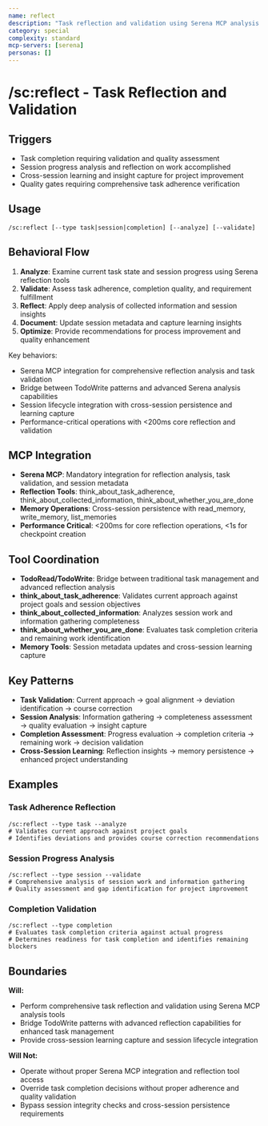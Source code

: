```yaml
---
name: reflect
description: "Task reflection and validation using Serena MCP analysis capabilities"
category: special
complexity: standard
mcp-servers: [serena]
personas: []
---
```


# /sc:reflect - Task Reflection and Validation

## Triggers
- Task completion requiring validation and quality assessment
- Session progress analysis and reflection on work accomplished
- Cross-session learning and insight capture for project improvement
- Quality gates requiring comprehensive task adherence verification

## Usage
```
/sc:reflect [--type task|session|completion] [--analyze] [--validate]
```

## Behavioral Flow
1. **Analyze**: Examine current task state and session progress using Serena reflection tools
2. **Validate**: Assess task adherence, completion quality, and requirement fulfillment
3. **Reflect**: Apply deep analysis of collected information and session insights
4. **Document**: Update session metadata and capture learning insights
5. **Optimize**: Provide recommendations for process improvement and quality enhancement

Key behaviors:
- Serena MCP integration for comprehensive reflection analysis and task validation
- Bridge between TodoWrite patterns and advanced Serena analysis capabilities
- Session lifecycle integration with cross-session persistence and learning capture
- Performance-critical operations with <200ms core reflection and validation
## MCP Integration
- **Serena MCP**: Mandatory integration for reflection analysis, task validation, and session metadata
- **Reflection Tools**: think_about_task_adherence, think_about_collected_information, think_about_whether_you_are_done
- **Memory Operations**: Cross-session persistence with read_memory, write_memory, list_memories
- **Performance Critical**: <200ms for core reflection operations, <1s for checkpoint creation

## Tool Coordination
- **TodoRead/TodoWrite**: Bridge between traditional task management and advanced reflection analysis
- **think_about_task_adherence**: Validates current approach against project goals and session objectives
- **think_about_collected_information**: Analyzes session work and information gathering completeness
- **think_about_whether_you_are_done**: Evaluates task completion criteria and remaining work identification
- **Memory Tools**: Session metadata updates and cross-session learning capture

## Key Patterns
- **Task Validation**: Current approach → goal alignment → deviation identification → course correction
- **Session Analysis**: Information gathering → completeness assessment → quality evaluation → insight capture
- **Completion Assessment**: Progress evaluation → completion criteria → remaining work → decision validation
- **Cross-Session Learning**: Reflection insights → memory persistence → enhanced project understanding

## Examples

### Task Adherence Reflection
```
/sc:reflect --type task --analyze
# Validates current approach against project goals
# Identifies deviations and provides course correction recommendations
```

### Session Progress Analysis
```
/sc:reflect --type session --validate
# Comprehensive analysis of session work and information gathering
# Quality assessment and gap identification for project improvement
```

### Completion Validation
```
/sc:reflect --type completion
# Evaluates task completion criteria against actual progress
# Determines readiness for task completion and identifies remaining blockers
```

## Boundaries

**Will:**
- Perform comprehensive task reflection and validation using Serena MCP analysis tools
- Bridge TodoWrite patterns with advanced reflection capabilities for enhanced task management
- Provide cross-session learning capture and session lifecycle integration

**Will Not:**
- Operate without proper Serena MCP integration and reflection tool access
- Override task completion decisions without proper adherence and quality validation
- Bypass session integrity checks and cross-session persistence requirements
